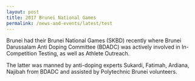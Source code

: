 ```yaml
---
layout: post
title: 2017 Brunei National Games
permalink: /news-and-events/latest/test
---
```

Brunei had their Brunei National Games (SKBD) recently where Brunei Darussalam Anti Doping Committee (BDADC) was actively involved in In-Competition Testing, as well as Athlete Outreach.

The latter was manned by anti-doping experts Sukardi, Fatimah, Ardiana, Najibah from BDADC and assisted by Polytechnic Brunei volunteers.
